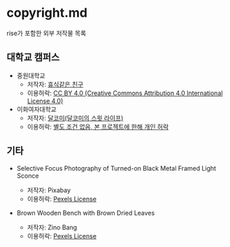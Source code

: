 # copyright.md
rise가 포함한 외부 저작물 목록

## 대학교 캠퍼스
* 중원대학교
  * 저작자:     [휴식같은 친구](https://invitetour.tistory.com/419)
  * 이용허락:   [CC BY 4.0 (Creative Commons Attribution 4.0 International License 4.0)](https://creativecommons.org/licenses/by/4.0/)
* 이화여자대학교
  * 저작자:     [달코미(달코미의 스윗 라이프)](https://blog.naver.com/dalcomi_sweety/220687988363)
  * 이용허락:   [별도 조건 없음, 본 프로젝트에 한해 개인 허락](https://blog.naver.com/dalcomi_sweety/220687988363)

## 기타
* Selective Focus Photography of Turned-on Black Metal Framed Light Sconce
  * 저작자:     Pixabay
  * 이용허락:   [Pexels License](https://www.pexels.com/photo-license/)

* Brown Wooden Bench with Brown Dried Leaves
  * 저작자:     Zino Bang
  * 이용허락:   [Pexels License](https://www.pexels.com/photo-license/)